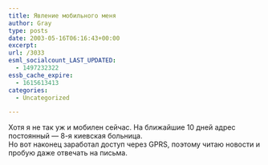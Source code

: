 ```yaml
---
title: Явление мобильного меня
author: Gray
type: posts
date: 2003-05-16T06:16:43+00:00
excerpt:
url: /3033
esml_socialcount_LAST_UPDATED:
  - 1497232322
essb_cache_expire:
  - 1615613413
categories:
  - Uncategorized

---
```








Хотя я не так уж и мобилен сейчас. На ближайшие 10 дней адрес постоянный &#8212; 8-я киевская больница.  
Но вот наконец заработал доступ через GPRS, поэтому читаю новости и пробую даже отвечать на письма.